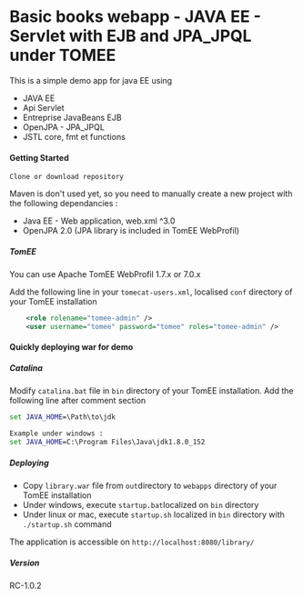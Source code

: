 # Basic books webapp - JAVA EE - Servlet with EJB and JPA_JPQL under TOMEE

This is a simple demo app for java EE using 

* JAVA EE
* Api Servlet
* Entreprise JavaBeans EJB
* OpenJPA - JPA_JPQL
* JSTL core, fmt et functions

#### Getting Started

````
Clone or download repository
````

Maven is don't used yet, so you need to manually create a new project with the following dependancies :

* Java EE - Web application, web.xml ^3.0
* OpenJPA 2.0 (JPA library is included in TomEE WebProfil)

##### TomEE

You can use Apache TomEE WebProfil 1.7.x or 7.0.x

Add the following line in your `tomecat-users.xml`, localised `conf` directory of your TomEE installation

````xml
    <role rolename="tomee-admin" />
    <user username="tomee" password="tomee" roles="tomee-admin" />
````

#### Quickly deploying war for demo

##### Catalina

Modify `catalina.bat` file in `bin` directory of your TomEE installation. Add the following line after comment section

````bat
set JAVA_HOME=\Path\to\jdk

Example under windows :
set JAVA_HOME=C:\Program Files\Java\jdk1.8.0_152
````

##### Deploying

* Copy `library.war` file from `out`directory to `webapps` directory of your TomEE installation
* Under windows, execute `startup.bat`localized on `bin` directory
* Under linux or mac, execute `startup.sh` localized in `bin` directory with `./startup.sh` command


The application is accessible on `http://localhost:8080/library/`

##### Version

RC-1.0.2